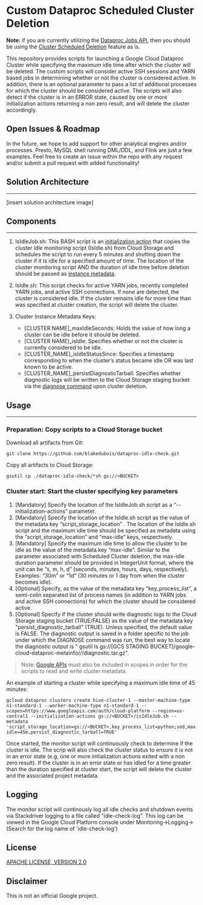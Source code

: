 # Custom Dataproc Scheduled Cluster Deletion
**Note:** if you are currently utilizing the [Dataproc Jobs API](https://cloud.google.com/dataproc/docs/concepts/jobs/life-of-a-job), then you should be using the [Cluster Scheduled Deletion](https://cloud.google.com/dataproc/docs/concepts/configuring-clusters/scheduled-deletion) feature as is.

This repository provides scripts for launching a Google Cloud Dataproc Cluster while specifying the maximum idle time after which the cluster will be deleted. The custom scripts will consider active SSH sessions and YARN based jobs in determining whether or not the cluster is considered active. In addition, there is an optional parameter to pass a list of additional processes for which the cluster should be considered active. The scripts will also detect if the cluster is in an ERROR state, caused by one or more initialization actions returning a non zero result, and will delete the cluster accordingly.

## Open Issues & Roadmap
In the future, we hope to add support for other analytical engines and/or processes. Presto, MySQL shell running DML/DDL, and Flink are just a few examples. Feel free to create an issue within the repo with any request and/or submit a pull request with added functionality!

## Solution Architecture
------------------------------------------------------
[insert solution architecture image]

## Components
------------------------------------------------------
1. IsIdleJob.sh: This BASH script is an [initialization action](https://cloud.google.com/dataproc/docs/concepts/configuring-clusters/init-actions) that copies the cluster idle monitoring script (IsIdle.sh) from Cloud Storage and schedules the script to run every 5 minutes and shutting down the cluster if it is idle for a specified amount of time. The location of the cluster monitoring script AND the duration of idle time before deletion should be passed as [instance metadata](https://cloud.google.com/compute/docs/storing-retrieving-metadata).

2. IsIdle.sh: This script checks for active YARN jobs, recently completed YARN jobs, and active SSH connections. If none are detected, the cluster is considered idle. If the cluster remains idle for more time than was specified at cluster creation, the script will delete the cluster.

3. Cluster Instance Metadata Keys:
    - [CLUSTER NAME]_maxIdleSeconds: Holds the value of how long a cluster can be idle before it should be deleted.
    - [CLUSTER NAME]_isIdle: Specifies whether or not the cluster is currently considered to be idle.
    - [CLUSTER_NAME]_isIdleStatusSince: Specifies a timestamp corresponding to when the cluster’s status became idle OR was last known to be active.
    - [CLUSTER_NAME]_persistDiagnosticTarball: Specifies whether diagnostic logs will be written to the Cloud Storage staging bucket via the [diagnose command](https://cloud.google.com/dataproc/docs/support/diagnose-command) upon cluster deletion.

## Usage
------------------------------------------------------

### Preparation: Copy scripts to a Cloud Storage bucket

Download all artifacts from Git:
```
git clone https://github.com/blakedubois/dataproc-idle-check.git
```
Copy all artifacts to Cloud Storage:
```
gsutil cp ./dataproc-idle-check/*sh gs://<BUCKET>
```

### Cluster start: Start the cluster specifying key parameters
1.  [Mandatory] Specify the location of the IsIdleJob.sh script as a “--initialization-actions” parameter.
2.  [Mandatory] Specify the location of the IsIdle.sh script as the value of the metadata key “script_storage_location” . The location of the IsIdle.sh script and the maximum idle time should be specified as metadata using the “script_storage_location” and “max-idle” keys, respectively.
3.  [Mandatory] Specify the maximum idle time to allow the cluster to be idle as the value of the metadata key “max-idle”. Similar to the parameter associated with Scheduled Cluster deletion, the max-idle duration parameter should be provided in IntegerUnit format, where the unit can be “s, m, h, d” (seconds, minutes, hours, days, respectively). Examples: “30m” or “1d” (30 minutes or 1 day from when the cluster becomes idle).
4.  [Optional] Specify, as the value of the metadata key “key_process_list”, a semi-colin separated list of process names (in addition to YARN jobs and active SSH connections) for which the cluster should be considered active.
5.  [Optional] Specify if the cluster should write diagnostic logs to the Cloud Storage staging bucket (TRUE/FALSE) as the value of the metadata key "persist_diagnostic_tarball" (TRUE). Unless specified, the default value is FALSE. The diagnostic output is saved in a folder specific to the job under which the DIAGNOSE command was run, the best way to locate the diagnostic output is " gsutil ls gs://[GCS STAGING BUCKET]/google-cloud-dataproc-metainfo/*/*/diagnostic.tar.gz".  

>Note: [Google APIs](https://developers.google.com/identity/protocols/googlescopes) must also be included in scopes in order for the scripts to read and write cluster metadata.

An example of starting a cluster while specifying a maximum idle time of 45 minutes:
```
gcloud dataproc clusters create hive-cluster-1 --master-machine-type n1-standard-1 --worker-machine-type n1-standard-1 --scopes=https://www.googleapis.com/auth/cloud-platform --region=us-central1 --initialization-actions gs://<BUCKET>/isIdleJob.sh --metadata 'script_storage_location=gs://<BUCKET>,key_process_list=python;sed,max-idle=45m,persist_diagnostic_tarball=TRUE'
```

Once started, the monitor script will continuously check to determine if the cluster is idle. The scrip will also check the cluster status to ensure it is not in an error state (e.g, one or more initialization actions exited with a non zero result). If the cluster is in an error state or has idled for a time greater than the duration specified at cluster start, the script will delete the cluster and the associated project metadata.

## Logging

The monitor script will continously log all idle checks and shutdown events via Stackdriver logging to a file called "idle-check-log". This log can be viewed in the Google Cloud Platform console under Monitoring->Logging->(Search for the log name of 'idle-check-log')

## License
[APACHE LICENSE, VERSION 2.0](./LICENSE)

## Disclaimer
This is not an official Google project.
